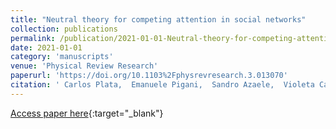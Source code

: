 ```yaml
---
title: "Neutral theory for competing attention in social networks"
collection: publications
permalink: /publication/2021-01-01-Neutral-theory-for-competing-attention-in-social-networks
date: 2021-01-01
category: 'manuscripts'
venue: 'Physical Review Research'
paperurl: 'https://doi.org/10.1103%2Fphysrevresearch.3.013070'
citation: ' Carlos Plata,  Emanuele Pigani,  Sandro Azaele,  Violeta Calleja-Solanas,  Mar{\&apos;{\i}}a Palazzi,  Albert Sol{\&apos;{e}}-Ribalta,  Javier Borge-Holthoefer,  Sandro Meloni,  Samir Suweis, &quot;Neutral theory for competing attention in social networks.&quot; Physical Review Research, 2021.'
---
```

[Access paper here](https://doi.org/10.1103%2Fphysrevresearch.3.013070){:target="_blank"}
